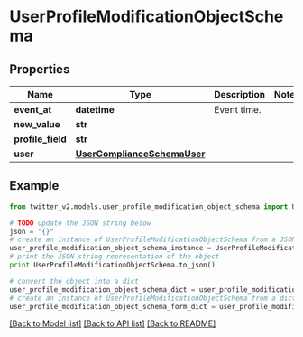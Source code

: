 # UserProfileModificationObjectSchema


## Properties
Name | Type | Description | Notes
------------ | ------------- | ------------- | -------------
**event_at** | **datetime** | Event time. | 
**new_value** | **str** |  | 
**profile_field** | **str** |  | 
**user** | [**UserComplianceSchemaUser**](UserComplianceSchemaUser.md) |  | 

## Example

```python
from twitter_v2.models.user_profile_modification_object_schema import UserProfileModificationObjectSchema

# TODO update the JSON string below
json = "{}"
# create an instance of UserProfileModificationObjectSchema from a JSON string
user_profile_modification_object_schema_instance = UserProfileModificationObjectSchema.from_json(json)
# print the JSON string representation of the object
print UserProfileModificationObjectSchema.to_json()

# convert the object into a dict
user_profile_modification_object_schema_dict = user_profile_modification_object_schema_instance.to_dict()
# create an instance of UserProfileModificationObjectSchema from a dict
user_profile_modification_object_schema_form_dict = user_profile_modification_object_schema.from_dict(user_profile_modification_object_schema_dict)
```
[[Back to Model list]](../README.md#documentation-for-models) [[Back to API list]](../README.md#documentation-for-api-endpoints) [[Back to README]](../README.md)


